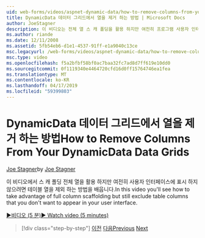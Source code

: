 ```yaml
---
uid: web-forms/videos/aspnet-dynamic-data/how-to-remove-columns-from-your-dynamicdata-data-grids
title: DynamicData 데이터 그리드에서 열을 제거 하는 방법 | Microsoft Docs
author: JoeStagner
description: 이 비디오는 전체 열 스 캐 폴딩을 활용 하지만 여전히 프로그램 사용자 인터페이스에서 표시 하지 않을 테이블 열을 제외 하는 방법을 표시 하는 중...
ms.author: riande
ms.date: 12/11/2008
ms.assetid: 5fb54eb6-d1e1-4537-91ff-e1a9040c13ce
msc.legacyurl: /web-forms/videos/aspnet-dynamic-data/how-to-remove-columns-from-your-dynamicdata-data-grids
msc.type: video
ms.openlocfilehash: f5a2bfbf58bf0ac7baa32fc7ad8d7ff619e10dd0
ms.sourcegitcommit: 0f1119340e4464720cfd16d0ff15764746ea1fea
ms.translationtype: MT
ms.contentlocale: ko-KR
ms.lasthandoff: 04/17/2019
ms.locfileid: "59399803"
---
```

# <a name="how-to-remove-columns-from-your-dynamicdata-data-grids"></a><span data-ttu-id="9fa13-103">DynamicData 데이터 그리드에서 열을 제거 하는 방법</span><span class="sxs-lookup"><span data-stu-id="9fa13-103">How to Remove Columns From Your DynamicData Data Grids</span></span>

<span data-ttu-id="9fa13-104">[Joe Stagner](https://github.com/JoeStagner)</span><span class="sxs-lookup"><span data-stu-id="9fa13-104">by [Joe Stagner](https://github.com/JoeStagner)</span></span>

<span data-ttu-id="9fa13-105">이 비디오에서 스 캐 폴딩 전체 열을 활용 하지만 여전히 사용자 인터페이스에 표시 하지 않으려면 테이블 열을 제외 하는 방법을 배웁니다.</span><span class="sxs-lookup"><span data-stu-id="9fa13-105">In this video you'll see how to take advantage of full column scaffolding but still exclude table columns that you don't want to appear in your user interface.</span></span>

[<span data-ttu-id="9fa13-106">&#9654;비디오 (5 분)</span><span class="sxs-lookup"><span data-stu-id="9fa13-106">&#9654; Watch video (5 minutes)</span></span>](https://channel9.msdn.com/Blogs/ASP-NET-Site-Videos/how-to-remove-columns-from-your-dynamicdata-data-grids)

> [!div class="step-by-step"]
> <span data-ttu-id="9fa13-107">[이전](how-to-implement-custom-field-validation-with-imperative-logic-in-vb-or-c.md)
> [다음](how-to-create-table-specific-custom-forms-in-an-aspnet-dynamic-data-application.md)</span><span class="sxs-lookup"><span data-stu-id="9fa13-107">[Previous](how-to-implement-custom-field-validation-with-imperative-logic-in-vb-or-c.md)
[Next](how-to-create-table-specific-custom-forms-in-an-aspnet-dynamic-data-application.md)</span></span>
